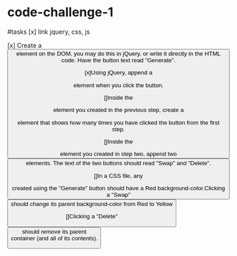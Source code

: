 # code-challenge-1

#tasks
[x] link jquery, css, js

[x] Create a <button> element on the DOM, you may do this in jQuery, or write it directly  in the HTML code. Have the button text read "Generate".

[x]Using jQuery, append a <div> element when you click the button.

[]Inside the <div> element you created in the previous step, create a <p> element that shows how many times you have clicked the button from the first step.

[]Inside the <div> element you created in step two, append two <button> elements. The text of the two buttons should read "Swap" and "Delete".

[]In a CSS file, any <div> created using the "Generate" button should have a Red background-color.Clicking a "Swap" <button> should change its parent background-color from Red to Yellow

[]Clicking a "Delete" <button> should remove its parent <div> container (and all of its contents).
